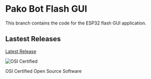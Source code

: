 # Pako Bot Flash GUI

This branch contains the code for the ESP32 flash GUI application.

## Lastest Releases
[Latest Release](https://github.com/pakobots/firmware/releases)

![OSI Certified](http://www.samurajdata.se/opensource/mirror/trademarks/osi-certified/web/osi-certified-90x75.png)

OSI Certified Open Source Software
